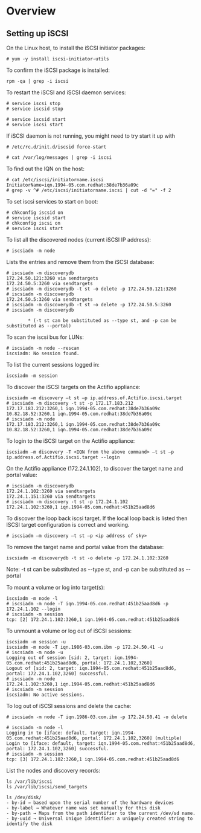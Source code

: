 Overview
========


Setting up iSCSI
----------------

On the Linux host, to install the iSCSI initiator packages:
```
# yum -y install iscsi-initiator-utils
```

To confirm the iSCSI package is installed:
```
rpm -qa | grep -i iscsi
```

To restart the iSCSI and iSCSI daemon services:
```
# service iscsi stop
# service iscsid stop

# service iscsid start
# service iscsi start
```

If iSCSI daemon is not running, you might need to try start it up with
```
# /etc/rc.d/init.d/iscsid force-start
```

```
# cat /var/log/messages | grep -i iscsi
```

To find out the IQN on the host:
```
# cat /etc/iscsi/initiatorname.iscsi
InitiatorName=iqn.1994-05.com.redhat:38de7b36a09c
# grep -v ^# /etc/iscsi/initiatorname.iscsi | cut -d "=" -f 2
```

To set iscsi services to start on boot:
```
# chkconfig iscsid on 
# service iscsid start 
# chkconfig iscsi on 
# service iscsi start 
```
To list all the discovered nodes (current iSCSI IP address):
```
# iscsiadm -m node
```

Lists the entries and remove them from the iSCSI database:
```
# iscsiadm -m discoverydb 
172.24.50.121:3260 via sendtargets
172.24.50.5:3260 via sendtargets
# iscsiadm -m discoverydb -t st -o delete -p 172.24.50.121:3260
# iscsiadm -m discoverydb
172.24.50.5:3260 via sendtargets
# iscsiadm -m discoverydb -t st -o delete -p 172.24.50.5:3260
# iscsiadm -m discoverydb

		* (-t st can be substituted as --type st, and -p can be substituted as --portal)
```

To scan the iscsi bus for LUNs:
```
# iscsiadm -m node --rescan
iscsiadm: No session found.
```

To list the current sessions logged in:
```
iscsiadm -m session
```

To discover the iSCSI targets on the Actifio appliance:
```
iscsiadm –m discovery –t st –p ip.address.of.Actifio.iscsi.target 
# iscsiadm -m discovery -t st -p 172.17.183.212
172.17.183.212:3260,1 iqn.1994-05.com.redhat:38de7b36a09c
10.82.18.52:3260,1 iqn.1994-05.com.redhat:38de7b36a09c
# iscsiadm -m node
172.17.183.212:3260,1 iqn.1994-05.com.redhat:38de7b36a09c
10.82.18.52:3260,1 iqn.1994-05.com.redhat:38de7b36a09c
```

To login to the iSCSI target on the Actifio appliance:
```
iscsiadm –m discovery -T <IQN from the above command> –t st –p ip.address.of.Actifio.iscsi.target --login
```


On the Actifio appliance (172.24.1.102), to discover the target name and portal value:
```
# iscsiadm -m discoverydb
172.24.1.102:3260 via sendtargets
172.24.1.151:3260 via sendtargets
# iscsiadm -m discovery -t st -p 172.24.1.102  
172.24.1.102:3260,1 iqn.1994-05.com.redhat:451b25aad8d6

```

To discover the loop back iscsi target. If the local loop back is listed then ISCSI target configuration is correct and working.
```
# iscsiadm –m discovery –t st –p <ip address of sky> 
```

To remove the target name and portal value from the database:
```
iscsiadm -m discoverydb -t st -o delete -p 172.24.1.102:3260
```

Note:  -t st can be substituted as --type st, and -p can be substituted as --portal

To mount a volume or log into target(s):
```
iscsiadm -m node -l
# iscsiadm -m node -T iqn.1994-05.com.redhat:451b25aad8d6 -p 172.24.1.102 --login
# iscsiadm -m session 
tcp: [2] 172.24.1.102:3260,1 iqn.1994-05.com.redhat:451b25aad8d6
```

To unmount a volume or log out of iSCSI sessions:
```
iscsiadm -m session -u
iscsiadm -m node -T iqn.1986-03.com.ibm -p 172.24.50.41 -u
# iscsiadm -m node -u
Logging out of session [sid: 2, target: iqn.1994-05.com.redhat:451b25aad8d6, portal: 172.24.1.102,3260]
Logout of [sid: 2, target: iqn.1994-05.com.redhat:451b25aad8d6, portal: 172.24.1.102,3260] successful.
# iscsiadm -m node   
172.24.1.102:3260,1 iqn.1994-05.com.redhat:451b25aad8d6
# iscsiadm -m session
iscsiadm: No active sessions.
```

To log out of iSCSI sessions and delete the cache:
```
# iscsiadm -m node -T iqn.1986-03.com.ibm -p 172.24.50.41 -o delete
```

```
# iscsiadm -m node -l
Logging in to [iface: default, target: iqn.1994-05.com.redhat:451b25aad8d6, portal: 172.24.1.102,3260] (multiple)
Login to [iface: default, target: iqn.1994-05.com.redhat:451b25aad8d6, portal: 172.24.1.102,3260] successful.
# iscsiadm -m session
tcp: [3] 172.24.1.102:3260,1 iqn.1994-05.com.redhat:451b25aad8d6 
```

List the nodes and discovery records:
```
ls /var/lib/iscsi
ls /var/lib/iscsi/send_targets
```


```
ls /dev/disk/
- by-id → based upon the serial number of the hardware devices
- by-label → Whatever name was set manually for this disk
- by-path → Maps from the path identifier to the current /dev/sd name.
- by-uuid → Universal Unique Identifier: a uniquely created string to identify the disk 

```
